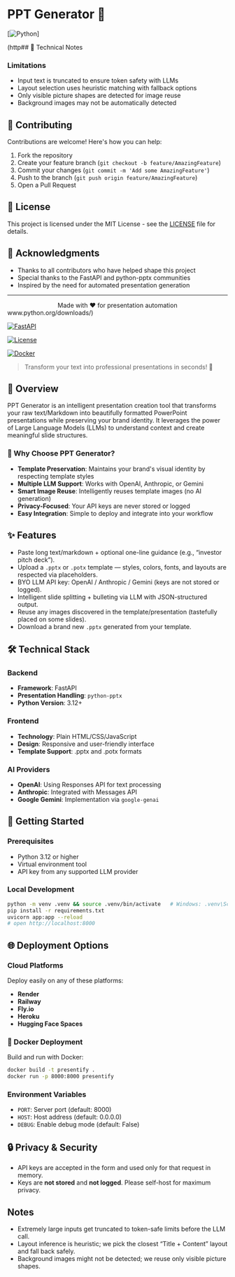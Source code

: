 # PPT Generator 🎯

[![Python](https://img.shields.io/badge/python-3.12-blue.svg)]

(http## 📝 Technical Notes

### Limitations
- Input text is truncated to ensure token safety with LLMs
- Layout selection uses heuristic matching with fallback options
- Only visible picture shapes are detected for image reuse
- Background images may not be automatically detected

## 🤝 Contributing

Contributions are welcome! Here's how you can help:

1. Fork the repository
2. Create your feature branch (`git checkout -b feature/AmazingFeature`)
3. Commit your changes (`git commit -m 'Add some AmazingFeature'`)
4. Push to the branch (`git push origin feature/AmazingFeature`)
5. Open a Pull Request

## 📄 License

This project is licensed under the MIT License - see the [LICENSE](LICENSE) file for details.

## 🙏 Acknowledgments

- Thanks to all contributors who have helped shape this project
- Special thanks to the FastAPI and python-pptx communities
- Inspired by the need for automated presentation generation

---

<div align="center">
Made with ❤️ for presentation automation
  
</div>www.python.org/downloads/)

[![FastAPI](https://img.shields.io/badge/FastAPI-0.104.0-green.svg)](https://fastapi.tiangolo.com/)

[![License](https://img.shields.io/badge/license-MIT-blue.svg)](LICENSE)

[![Docker](https://img.shields.io/badge/docker-ready-brightgreen.svg)](Dockerfile)

> Transform your text into professional presentations in seconds! 🚀

## 📖 Overview

PPT Generator is an intelligent presentation creation tool that transforms your raw text/Markdown into beautifully formatted PowerPoint presentations while preserving your brand identity. It leverages the power of Large Language Models (LLMs) to understand context and create meaningful slide structures.

### 🌟 Why Choose PPT Generator?

- **Template Preservation**: Maintains your brand's visual identity by respecting template styles
- **Multiple LLM Support**: Works with OpenAI, Anthropic, or Gemini
- **Smart Image Reuse**: Intelligently reuses template images (no AI generation)
- **Privacy-Focused**: Your API keys are never stored or logged
- **Easy Integration**: Simple to deploy and integrate into your workflow

## ✨ Features
- Paste long text/markdown + optional one-line guidance (e.g., “investor pitch deck”).
- Upload a `.pptx` or `.potx` template — styles, colors, fonts, and layouts are respected via placeholders.
- BYO LLM API key: OpenAI / Anthropic / Gemini (keys are not stored or logged).
- Intelligent slide splitting + bulleting via LLM with JSON-structured output.
- Reuse any images discovered in the template/presentation (tastefully placed on some slides).
- Download a brand new `.pptx` generated from your template.

## 🛠️ Technical Stack

### Backend
- **Framework**: FastAPI
- **Presentation Handling**: `python-pptx`
- **Python Version**: 3.12+

### Frontend
- **Technology**: Plain HTML/CSS/JavaScript
- **Design**: Responsive and user-friendly interface
- **Template Support**: .pptx and .potx formats

### AI Providers
- **OpenAI**: Using Responses API for text processing
- **Anthropic**: Integrated with Messages API
- **Google Gemini**: Implementation via `google-genai`

## 🚀 Getting Started

### Prerequisites
- Python 3.12 or higher
- Virtual environment tool
- API key from any supported LLM provider

### Local Development
```bash
python -m venv .venv && source .venv/bin/activate   # Windows: .venv\Scripts\activate
pip install -r requirements.txt
uvicorn app:app --reload
# open http://localhost:8000
```

## 🌐 Deployment Options

### Cloud Platforms
Deploy easily on any of these platforms:
- **Render**
- **Railway**
- **Fly.io**
- **Heroku**
- **Hugging Face Spaces**

### 🐳 Docker Deployment
Build and run with Docker:
```bash
docker build -t presentify .
docker run -p 8000:8000 presentify
```

### Environment Variables
- `PORT`: Server port (default: 8000)
- `HOST`: Host address (default: 0.0.0.0)
- `DEBUG`: Enable debug mode (default: False)

## 🔒 Privacy & Security
- API keys are accepted in the form and used only for that request in memory.
- Keys are **not stored** and **not logged**. Please self-host for maximum privacy.

## Notes
- Extremely large inputs get truncated to token-safe limits before the LLM call.
- Layout inference is heuristic; we pick the closest “Title + Content” layout and fall back safely.
- Background images might not be detected; we reuse only visible picture shapes.
